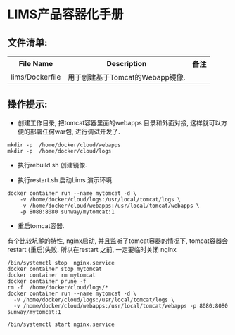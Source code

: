 
LIMS产品容器化手册
=====

文件清单:
----

<table width="100%">
<tr><th>File Name</th><th>Description</th><th>备注</th> </tr>
<tr><td>lims/Dockerfile</td><td>用于创建基于Tomcat的Webapp镜像.</td><td>&nbsp;</td></tr>
</table>

 
操作提示:
----

- 创建工作目录,  把tomcat容器里面的webapps 目录和外面对接, 这样就可以方便的部署任何war包, 进行调试开发了.

```
mkdir -p  /home/docker/cloud/webapps
mkdir -p  /home/docker/cloud/logs

```

- 执行rebuild.sh  创建镜像.

- 执行restart.sh  启动Lims 演示环境.

```
docker container run --name mytomcat -d \
    -v /home/docker/cloud/logs:/usr/local/tomcat/logs \
	-v /home/docker/cloud/webapps:/usr/local/tomcat/webapps \
	-p 8080:8080 sunway/mytomcat:1 

```

- 重启tomcat容器.

有个比较坑爹的特性,  nginx启动, 并且监听了tomcat容器的情况下,  tomcat容器会 restart (重启)失败. 所以在restart 之前, 一定要临时关闭 nginx

```
/bin/systemctl stop  nginx.service
docker container stop mytomcat
docker container rm mytomcat
docker container prune -f
rm -f  /home/docker/cloud/logs/*
docker container run --name mytomcat -d \
  -v /home/docker/cloud/logs:/usr/local/tomcat/logs \
  -v /home/docker/cloud/webapps:/usr/local/tomcat/webapps -p 8080:8080 sunway/mytomcat:1 

/bin/systemctl start nginx.service

```

